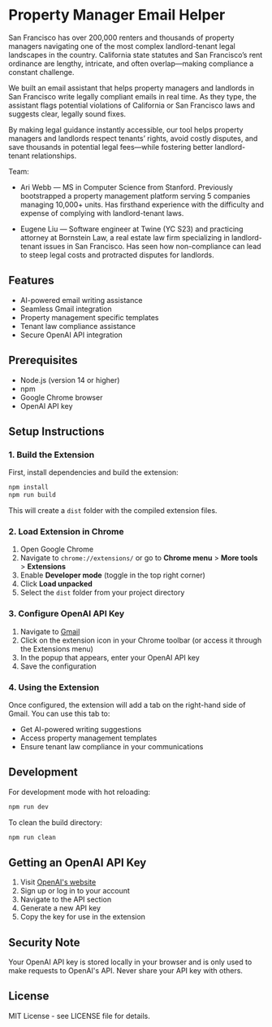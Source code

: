 # Property Manager Email Helper

San Francisco has over 200,000 renters and thousands of property managers navigating one of the most complex landlord-tenant legal landscapes in the country. California state statutes and San Francisco’s rent ordinance are lengthy, intricate, and often overlap—making compliance a constant challenge.

We built an email assistant that helps property managers and landlords in San Francisco write legally compliant emails in real time. As they type, the assistant flags potential violations of California or San Francisco laws and suggests clear, legally sound fixes.

By making legal guidance instantly accessible, our tool helps property managers and landlords respect tenants’ rights, avoid costly disputes, and save thousands in potential legal fees—while fostering better landlord-tenant relationships.

Team:

- Ari Webb — MS in Computer Science from Stanford. Previously bootstrapped a property management platform serving 5 companies managing 10,000+ units. Has firsthand experience with the difficulty and expense of complying with landlord-tenant laws.

- Eugene Liu — Software engineer at Twine (YC S23) and practicing attorney at Bornstein Law, a real estate law firm specializing in landlord-tenant issues in San Francisco. Has seen how non-compliance can lead to steep legal costs and protracted disputes for landlords.

## Features

- AI-powered email writing assistance
- Seamless Gmail integration
- Property management specific templates
- Tenant law compliance assistance
- Secure OpenAI API integration

## Prerequisites

- Node.js (version 14 or higher)
- npm
- Google Chrome browser
- OpenAI API key

## Setup Instructions

### 1. Build the Extension

First, install dependencies and build the extension:

```bash
npm install
npm run build
```

This will create a `dist` folder with the compiled extension files.

### 2. Load Extension in Chrome

1. Open Google Chrome
2. Navigate to `chrome://extensions/` or go to **Chrome menu** > **More tools** > **Extensions**
3. Enable **Developer mode** (toggle in the top right corner)
4. Click **Load unpacked**
5. Select the `dist` folder from your project directory

### 3. Configure OpenAI API Key

1. Navigate to [Gmail](https://mail.google.com)
2. Click on the extension icon in your Chrome toolbar (or access it through the Extensions menu)
3. In the popup that appears, enter your OpenAI API key
4. Save the configuration

### 4. Using the Extension

Once configured, the extension will add a tab on the right-hand side of Gmail. You can use this tab to:

- Get AI-powered writing suggestions
- Access property management templates
- Ensure tenant law compliance in your communications

## Development

For development mode with hot reloading:

```bash
npm run dev
```

To clean the build directory:

```bash
npm run clean
```

## Getting an OpenAI API Key

1. Visit [OpenAI's website](https://platform.openai.com/)
2. Sign up or log in to your account
3. Navigate to the API section
4. Generate a new API key
5. Copy the key for use in the extension

## Security Note

Your OpenAI API key is stored locally in your browser and is only used to make requests to OpenAI's API. Never share your API key with others.

## License

MIT License - see LICENSE file for details.
